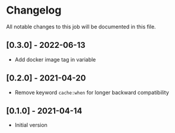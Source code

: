 # Changelog
All notable changes to this job will be documented in this file.

## [0.3.0] - 2022-06-13
* Add docker image tag in variable 

## [0.2.0] - 2021-04-20
* Remove keyword `cache:when` for longer backward compatibility

## [0.1.0] - 2021-04-14
* Initial version
